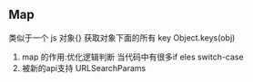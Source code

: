 ## Map
类似于一个 js 对象{}
获取对象下面的所有 key Object.keys(obj)

1. map 的作用:优化逻辑判断
当代码中有很多if eles  switch-case
2. 被新的api支持  URLSearchParams
